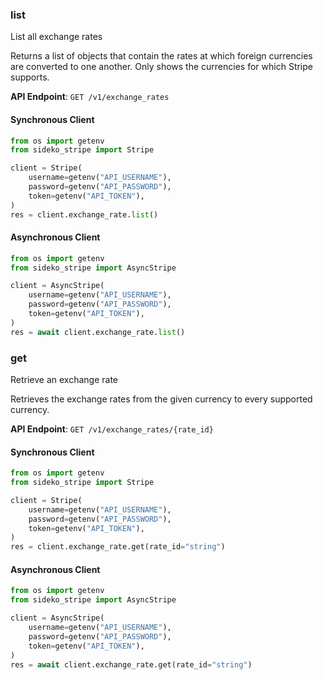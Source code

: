 
### list <a name="list"></a>
List all exchange rates

<p>Returns a list of objects that contain the rates at which foreign currencies are converted to one another. Only shows the currencies for which Stripe supports.</p>

**API Endpoint**: `GET /v1/exchange_rates`

#### Synchronous Client

```python
from os import getenv
from sideko_stripe import Stripe

client = Stripe(
    username=getenv("API_USERNAME"),
    password=getenv("API_PASSWORD"),
    token=getenv("API_TOKEN"),
)
res = client.exchange_rate.list()
```

#### Asynchronous Client

```python
from os import getenv
from sideko_stripe import AsyncStripe

client = AsyncStripe(
    username=getenv("API_USERNAME"),
    password=getenv("API_PASSWORD"),
    token=getenv("API_TOKEN"),
)
res = await client.exchange_rate.list()
```

### get <a name="get"></a>
Retrieve an exchange rate

<p>Retrieves the exchange rates from the given currency to every supported currency.</p>

**API Endpoint**: `GET /v1/exchange_rates/{rate_id}`

#### Synchronous Client

```python
from os import getenv
from sideko_stripe import Stripe

client = Stripe(
    username=getenv("API_USERNAME"),
    password=getenv("API_PASSWORD"),
    token=getenv("API_TOKEN"),
)
res = client.exchange_rate.get(rate_id="string")
```

#### Asynchronous Client

```python
from os import getenv
from sideko_stripe import AsyncStripe

client = AsyncStripe(
    username=getenv("API_USERNAME"),
    password=getenv("API_PASSWORD"),
    token=getenv("API_TOKEN"),
)
res = await client.exchange_rate.get(rate_id="string")
```
